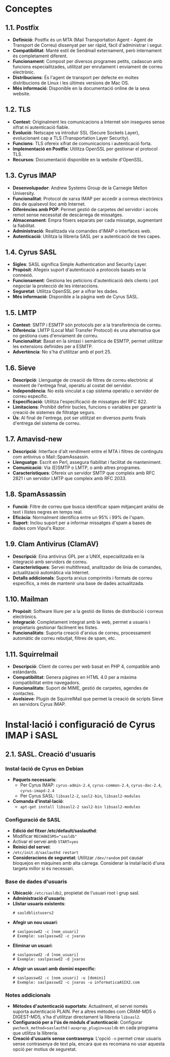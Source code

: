 # Conceptes

## 1.1. Postfix
- **Definició**: Postfix és un MTA (Mail Transportation Agent - Agent de Transport de Correu) dissenyat per ser ràpid, fàcil d'administrar i segur.
- **Compatibilitat**: Manté estil de Sendmail externament, però internament és completament diferent.
- **Funcionament**: Compost per diversos programes petits, cadascun amb funcions especialitzades, utilitzat per enrutament i enviament de correu electrònic.
- **Distribucions**: És l'agent de transport per defecte en moltes distribucions de Linux i les últimes versions de Mac OS.
- **Més informació**: Disponible en la documentació online de la seva website.

## 1.2. TLS
- **Context**: Originalment les comunicacions a Internet són insegures sense xifrat ni autenticació fiable.
- **Evolució**: Netscape va introduir SSL (Secure Sockets Layer), evolucionant cap a TLS (Transportation Layer Security).
- **Funcions**: TLS ofereix xifrat de comunicacions i autenticació forta.
- **Implementació en Postfix**: Utilitza OpenSSL per gestionar el protocol TLS.
- **Recursos**: Documentació disponible en la website d'OpenSSL.

## 1.3. Cyrus IMAP
- **Desenvolupador**: Andrew Systems Group de la Carnegie Mellon University.
- **Funcionalitat**: Protocol de xarxa IMAP per accedir a correus electrònics des de qualsevol lloc amb Internet.
- **Diferències amb POP**: Permet gestió de carpetes del servidor i accés remot sense necessitat de descàrrega de missatges.
- **Almacenament**: Empra fitxers separats per cada missatge, augmentant la fiabilitat.
- **Administració**: Realitzada via comandes d'IMAP o interfaces web.
- **Autenticació**: Utilitza la llibreria SASL per a autenticació de tres capes.

## 1.4. Cyrus SASL
- **Sigles**: SASL significa Simple Authentication and Security Layer.
- **Propòsit**: Afegeix suport d'autenticació a protocols basats en la connexió.
- **Funcionament**: Gestiona les peticions d'autenticació dels clients i pot negociar la protecció de les interaccions.
- **Seguretat**: Utilitza OpenSSL per a xifrar les dades.
- **Més informació**: Disponible a la pàgina web de Cyrus SASL.

## 1.5. LMTP
- **Context**: SMTP i ESMTP són protocols per a la transferència de correu.
- **Diferència**: LMTP (Local Mail Transfer Protocol) és una alternativa que no gestiona cues d'enviament de correu.
- **Funcionalitat**: Basat en la sintaxi i semàntica de ESMTP, permet utilitzar les extensions definides per a ESMTP.
- **Advertència**: No s'ha d'utilitzar amb el port 25.

## 1.6. Sieve
- **Descripció**: Llenguatge de creació de filtres de correu electrònic al moment de l'entrega final, operatiu al costat del servidor.
- **Independència**: No està vinculat a cap sistema operatiu o servidor de correu específic.
- **Especificació**: Utilitza l'especificació de missatges del RFC 822.
- **Limitacions**: Prohibit definir bucles, funcions o variables per garantir la creació de sistemes de filtratge segurs.
- **Ús**: Al final de l'entrega, pot ser utilitzat en diversos punts finals d'entrega del sistema de correu.

## 1.7. Amavisd-new
- **Descripció**: Interface d'alt rendiment entre el MTA i filtres de continguts com antivirus o Mail::SpamAssassin.
- **Llenguatge**: Escrit en Perl, assegura fiabilitat i facilitat de manteniment.
- **Comunicació**: Via (E)SMTP o LMTP, o amb altres programes.
- **Característiques**: Ofereix un servidor SMTP que compleix amb RFC 2821 i un servidor LMTP que compleix amb RFC 2033.

## 1.8. SpamAssassin
- **Funció**: Filtre de correu que busca identificar spam mitjançant anàlisi de text i llistes negres en temps real.
- **Eficàcia**: Normalment identifica entre un 95% i 99% de l'spam.
- **Suport**: Inclou suport per a informar missatges d'spam a bases de dades com Vipul's Razor.

## 1.9. Clam Antivirus (ClamAV)
- **Descripció**: Eina antivirus GPL per a UNIX, especialitzada en la integració amb servidors de correu.
- **Característiques**: Servei multithread, analitzador de línia de comandes, actualització automàtica via Internet.
- **Detalls addicionals**: Suporta arxius comprimits i formats de correu específics, a més de mantenir una base de dades actualitzada.

## 1.10. Mailman
- **Propòsit**: Software lliure per a la gestió de llistes de distribució i correus electrònics.
- **Integració**: Completament integrat amb la web, permet a usuaris i propietaris gestionar fàcilment les llistes.
- **Funcionalitats**: Suporta creació d'arxius de correu, processament automàtic de correu rebutjat, filtres de spam, etc.

## 1.11. Squirrelmail
- **Descripció**: Client de correu per web basat en PHP 4, compatible amb estàndards.
- **Compatibilitat**: Genera pàgines en HTML 4.0 per a màxima compatibilitat entre navegadors.
- **Funcionalitats**: Suport de MIME, gestió de carpetes, agendes de contactes.
- **Avelsieve**: Plugin de SquirrelMail que permet la creació de scripts Sieve en servidors Cyrus IMAP.

# Instal·lació i configuració de Cyrus IMAP i SASL

## 2.1. SASL. Creació d'usuaris

### Instal·lació de Cyrus en Debian
- **Paquets necessaris**:
  - Per Cyrus IMAP: `cyrus-admin-2.4`, `cyrus-common-2.4`, `cyrus-doc-2.4`, `cyrus-imapd-2.4`
  - Per Cyrus SASL: `libsasl2-2`, `sasl2-bin`, `libsasl2-modules`
- **Comanda d'instal·lació**:
  - `apt-get install libsasl2-2 sasl2-bin libsasl2-modules`

### Configuració de SASL
- **Edició del fitxer /etc/default/saslauthd**:
- Modificar `MECHANISMS="sasldb"`
- Activar el servei amb `START=yes`
- **Reinici del servei**:
 - `/etc/init.d/saslauthd restart`
- **Consideracions de seguretat**: Utilitzar `/dev/random` pot causar bloquejos en màquines amb alta càrrega. Considerar la instal·lació d'una targeta millor si és necessari.

### Base de dades d'usuaris
- **Ubicació**: `/etc/sasldb2`, propietat de l'usuari root i grup sasl.
- **Administració d'usuaris**:
- **Llistar usuaris existents**:
  ```
  # sasldblistusers2
  ```
- **Afegir un nou usuari**:
  ```
  # saslpasswd2 -c [nom_usuari]
  # Exemple: saslpasswd2 -c jvaras
  ```
- **Eliminar un usuari**:
  ```
  # saslpasswd2 -d [nom_usuari]
  # Exemple: saslpasswd2 -d jvaras
  ```
- **Afegir un usuari amb domini específic**:
  ```
  # saslpasswd2 -c [nom_usuari] -u [domini]
  # Exemple: saslpasswd2 -c jvaras -u informaticaASIX2.com
  ```

### Notes addicionals
- **Mètodes d'autenticació suportats**: Actualment, el servei només suporta autenticació PLAIN. Per a altres mètodes com CRAM-MD5 o DIGEST-MD5, s'ha d'utilitzar directament la llibreria `libsasl2`.
- **Configuració per a l'ús de mòduls d'autenticació**: Configurar `pwcheck_method=saslauthd` i `auxprop_plugin=sasldb` en cada programa que utilitza la llibreria.
- **Creació d'usuaris sense contrasenya**: L'opció `-n` permet crear usuaris sense contrasenya de text pla, encara que es recomana no usar aquesta opció per motius de seguretat.



